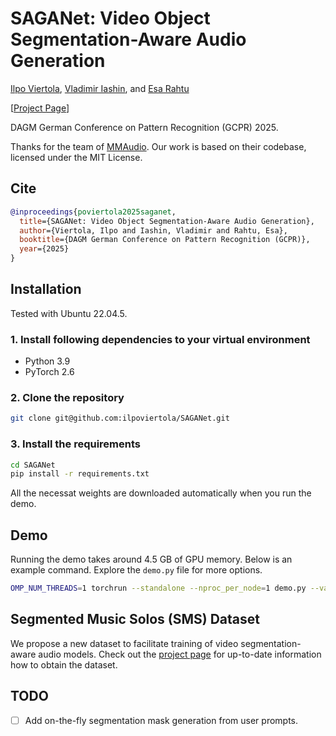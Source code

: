 # SAGANet: Video Object Segmentation-Aware Audio Generation

[Ilpo Viertola](https://scholar.google.com/citations?user=gGWNg4EAAAAJ&hl=en), [Vladimir Iashin](https://scholar.google.com/citations?user=rh8_sSkAAAAJ&hl=en), and [Esa Rahtu](https://scholar.google.com/citations?user=SmGZwHYAAAAJ&hl=en)

[[Project Page](saganet.notion.site)]

DAGM German Conference on Pattern Recognition (GCPR) 2025.

Thanks for the team of [MMAudio](https://github.com/hkchengrex/MMAudio). Our work is based on their codebase, licensed under the MIT License.

## Cite

```bibtex
@inproceedings{poviertola2025saganet,
  title={SAGANet: Video Object Segmentation-Aware Audio Generation},
  author={Viertola, Ilpo and Iashin, Vladimir and Rahtu, Esa},
  booktitle={DAGM German Conference on Pattern Recognition (GCPR)},
  year={2025}
}
```

## Installation

Tested with Ubuntu 22.04.5.

### 1. Install following dependencies to your virtual environment

- Python 3.9
- PyTorch 2.6

### 2. Clone the repository

```bash
git clone git@github.com:ilpoviertola/SAGANet.git
```

### 3. Install the requirements

```bash
cd SAGANet
pip install -r requirements.txt
```

All the necessat weights are downloaded automatically when you run the demo.

## Demo

Running the demo takes around 4.5 GB of GPU memory. Below is an example command. Explore the `demo.py` file for more options.

```bash
OMP_NUM_THREADS=1 torchrun --standalone --nproc_per_node=1 demo.py --variant saganet_small --video ./example/Vid_09_Jesus_tpt_vn_159092_164092.mp4 --mask_video ./example/Masks_02_vn_09_Jesus_159092_164092.mp4 --prompt violin --negative_prompt trumpet
```

## Segmented Music Solos (SMS) Dataset

We propose a new dataset to facilitate training of video segmentation-aware audio models. Check out the [project page](https://saganet.notion.site/Segmented-Music-Solos-SMS-23e82e9d170080369505c222bda09447) for up-to-date information how to obtain the dataset.

## TODO

- [ ] Add on-the-fly segmentation mask generation from user prompts.
